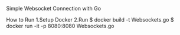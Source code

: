 Simple Websocket Connection with Go

How to Run
1.Setup Docker
2.Run
$ docker build -t Websockets.go
$ docker run -it -p 8080:8080 Websockets.go